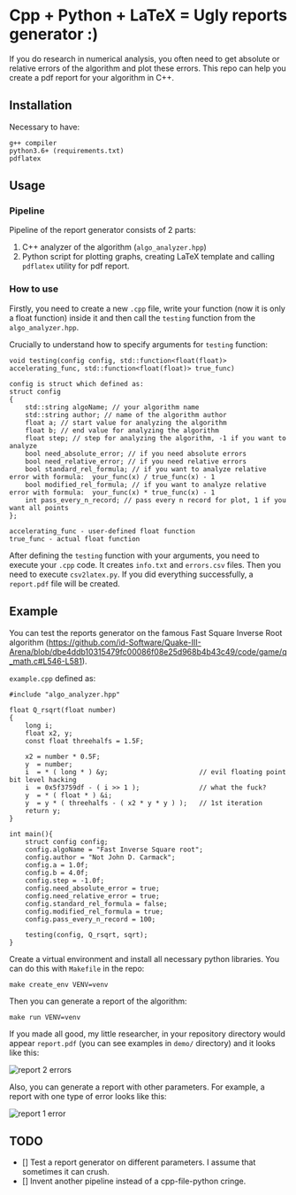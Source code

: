 # Cpp + Python + LaTeX = Ugly reports generator :)

If you do research in numerical analysis, you often need to get absolute or relative errors of the algorithm and plot these errors. This repo can help you create a pdf report for your algorithm in C++.

## Installation
Necessary to have:
```
g++ compiler
python3.6+ (requirements.txt)
pdflatex
```
## Usage
### Pipeline
Pipeline of the report generator consists of 2 parts:
1. C++ analyzer of the algorithm (```algo_analyzer.hpp```)
2. Python script for plotting graphs, creating LaTeX template and calling ```pdflatex``` utility for pdf report.
### How to use
Firstly, you need to create a new ```.cpp``` file, write your function (now it is only a float function) inside it and then call the ```testing``` function from the ```algo_analyzer.hpp```.

Crucially to understand how to specify arguments for ```testing``` function:

```
void testing(config config, std::function<float(float)> accelerating_func, std::function<float(float)> true_func)

config is struct which defined as:
struct config
{
    std::string algoName; // your algorithm name 
    std::string author; // name of the algorithm author
    float a; // start value for analyzing the algorithm
    float b; // end value for analyzing the algorithm
    float step; // step for analyzing the algorithm, -1 if you want to analyze
    bool need_absolute_error; // if you need absolute errors
    bool need_relative_error; // if you need relative errors
    bool standard_rel_formula; // if you want to analyze relative error with formula:  your_func(x) / true_func(x) - 1
    bool modified_rel_formula; // if you want to analyze relative error with formula:  your_func(x) * true_func(x) - 1
    int pass_every_n_record; // pass every n record for plot, 1 if you want all points
};

accelerating_func - user-defined float function
true_func - actual float function
```
After defining the ```testing``` function with your arguments, you need to execute your ```.cpp``` code. It creates ```info.txt``` and ```errors.csv``` files. Then you need to execute ```csv2latex.py```. If you did everything successfully, a ```report.pdf``` file will be created.

## Example 
You can test the reports generator on the famous Fast Square Inverse Root algorithm (https://github.com/id-Software/Quake-III-Arena/blob/dbe4ddb10315479fc00086f08e25d968b4b43c49/code/game/q_math.c#L546-L581).

```example.cpp``` defined as:
```
#include "algo_analyzer.hpp"

float Q_rsqrt(float number)
{
	long i;
	float x2, y;
	const float threehalfs = 1.5F;

	x2 = number * 0.5F;
	y  = number;
	i  = * ( long * ) &y;						// evil floating point bit level hacking
	i  = 0x5f3759df - ( i >> 1 );               // what the fuck?
	y  = * ( float * ) &i;
	y  = y * ( threehalfs - ( x2 * y * y ) );   // 1st iteration
    return y;
}

int main(){
    struct config config;
    config.algoName = "Fast Inverse Square root";
    config.author = "Not John D. Carmack";
    config.a = 1.0f;
    config.b = 4.0f;
    config.step = -1.0f;
    config.need_absolute_error = true;
    config.need_relative_error = true;
    config.standard_rel_formula = false;
    config.modified_rel_formula = true;
    config.pass_every_n_record = 100;

    testing(config, Q_rsqrt, sqrt);
}
```

Create a virtual environment and install all necessary python libraries. You can do this with ```Makefile``` in the repo:

```
make create_env VENV=venv
```
Then you can generate a report of the algorithm:
```
make run VENV=venv
```

If you made all good, my little researcher, in your repository directory would appear ```report.pdf``` (you can see examples in ```demo/``` directory) and it looks like this:

![report 2 errors](demo/report2errors.png)

Also, you can generate a report with other parameters. For example, a report with one type of error looks like this:

![report 1 error](demo/report1error.png)

## TODO
- [] Test a report generator on different parameters. I assume that sometimes it can crush.
- [] Invent another pipeline instead of a cpp-file-python cringe. 